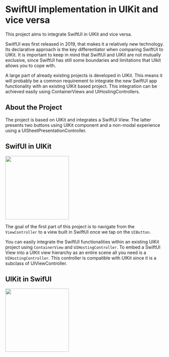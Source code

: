 #  SwiftUI implementation in UIKit and vice versa


This project aims to integrate SwiftUI in UIKit and vice versa. 

SwitfUI was first released in 2019, that makes it a relatively new technology. Its declarative approach is the key differentiator when comparing SwiftUI to UIKit. 
It is important to keep in mind that SwiftUI and UIKit are not mutually exclusive, since SwiftUI has still some boundaries and limitations that UIkit allows you to cope with. 

A large part of already existing projects is developed in UIKit. This means it will probably be a common requirement to integrate the new SwiftUI app functionality with an existing UIKit based project.
This integration can be achieved easily using ContainerViews and UIHostingControllers.


##  About the Project

The project is based on UIKit and integrates a SwiftUI View. The latter presents two buttons using UIKit component and a non-modal experience using a UISheetPresentationController. 

##  SwifUI in UIKit

<img src= "https://user-images.githubusercontent.com/92525390/161572039-0ae8c9ea-c5a5-40c8-91bc-12ac6ebdeb91.gif" width="200"> 

The goal of the first part of this project is to navigate from the `ViewController` to a view built in SwiftUI once we tap on the `UIButton`. 

You can easily integrate the SwiftUI functionalities within an existing UIKit project using `ContainerView` and `UIHostingController`.
To embed a SwiftUI View into a UIKit view hierarchy as an entire scene all you need is a `UIHostingController`. 
This controller is compatible with UIKit since it is a subclass of UIViewController. 

##  UIKit in SwifUI

<img src= "https://user-images.githubusercontent.com/92525390/161635596-59e8209a-9b90-4aad-9a58-cac3e08aabdf.gif" width="200">
